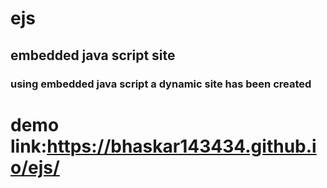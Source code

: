 # ejs
## embedded java script site
### using embedded java script a dynamic site has been created
# demo link:https://bhaskar143434.github.io/ejs/
